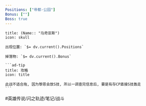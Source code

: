 ```yaml
---
Positions: ["帝都·公园"]
Bonus: [""]
Boss: true
---
```

````ad-danger
title: (Name:: "马奇亚斯")
icon: skull

出现位置: `$= dv.current().Positions`

掉落物: `$= dv.current().Bonus`

```ad-tip
title: 攻略
icon: title

此战不适合拖, 因为黎恩会放S技, 所以一调查完信息后, 要是有存CP直接S技轰走
```
````

#英雄传说/闪之轨迹/笔记/战斗
